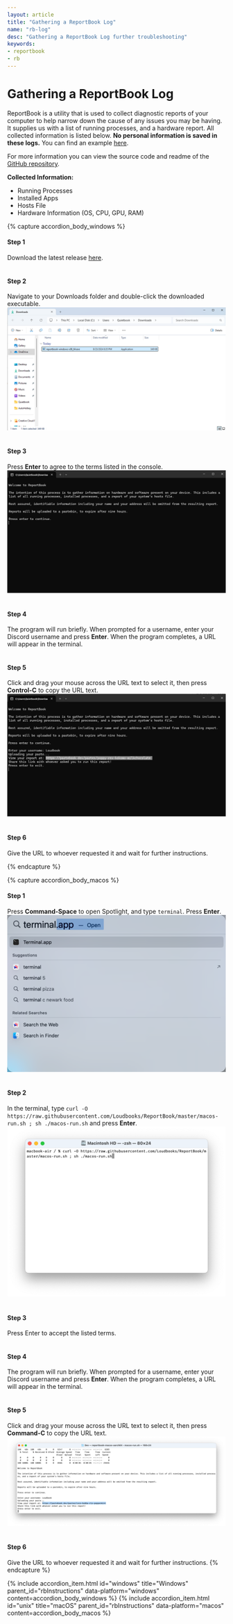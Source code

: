 ```yaml
---
layout: article
title: "Gathering a ReportBook Log"
name: "rb-log"
desc: "Gathering a ReportBook Log further troubleshooting"
keywords: 
- reportbook
- rb
---
```


# Gathering a ReportBook Log

ReportBook is a utility that is used to collect diagnostic reports of your computer to help narrow down the cause of any issues you may be having. It supplies us with a list of running processes, and a hardware report. All collected information is listed below. **No personal information is saved in these logs.** You can find an example [here](https://pastebook.dev/pastes/millie-shadow-bard-milkchocolate?inspect).

For more information you can view the source code and readme of the [GitHub repository](https://github.com/Loudbooks/ReportBook). 

**Collected Information:**
- Running Processes
- Installed Apps
- Hosts File
- Hardware Information (OS, CPU, GPU, RAM)

{% capture accordion_body_windows %}
#### **Step 1**
Download the latest release [here](https://github.com/Loudbooks/ReportBook/releases/latest/download/reportbook-windows-x86_64.exe).
<br><br>

#### **Step 2**
Navigate to your Downloads folder and double-click the downloaded executable.
![](/static/images/help/reportbook/win-download.png)
<br><br>

#### **Step 3**
Press **Enter** to agree to the terms listed in the console.
![](/static/images/help/reportbook/win-accept-terms.png)
<br><br>

#### **Step 4**
The program will run briefly. When prompted for a username, enter your Discord username and press **Enter**. When the program completes, a URL will appear in the terminal.
<br><br>

#### **Step 5**
Click and drag your mouse across the URL text to select it, then press <strong>Control-C</strong> to copy the URL text.
![](/static/images/help/reportbook/win-copy-link.png)
<br><br>

#### **Step 6**
Give the URL to whoever requested it and wait for further instructions.

{% endcapture %}

{% capture accordion_body_macos %}
#### **Step 1**
Press **Command-Space** to open Spotlight, and type `terminal`. Press **Enter**.
![](/static/images/help/reportbook/mac-terminal-search.png)
<br><br>

#### **Step 2**
In the terminal, type `curl -O https://raw.githubusercontent.com/Loudbooks/ReportBook/master/macos-run.sh ; sh ./macos-run.sh` and press **Enter**.
![](/static/images/help/reportbook/mac-paste-command.png)
<br><br>

#### **Step 3**
Press Enter to accept the listed terms.
<br><br>

#### **Step 4**
The program will run briefly. When prompted for a username, enter your Discord username and press **Enter**. When the program completes, a URL will appear in the terminal.
<br><br>

#### **Step 5**
Click and drag your mouse across the URL text to select it, then press <strong>Command-C</strong> to copy the URL text.
![](/static/images/help/reportbook/mac-copy-link.png)
<br><br>

#### **Step 6**
Give the URL to whoever requested it and wait for further instructions.
{% endcapture %}

<div class="accordion" id="rbInstructions">
    {% include accordion_item.html id="windows" title="Windows"         parent_id="rbInstructions" data-platform="windows" content=accordion_body_windows %}
    {% include accordion_item.html id="unix"    title="macOS" parent_id="rbInstructions" data-platform="macos" content=accordion_body_macos %}
</div>